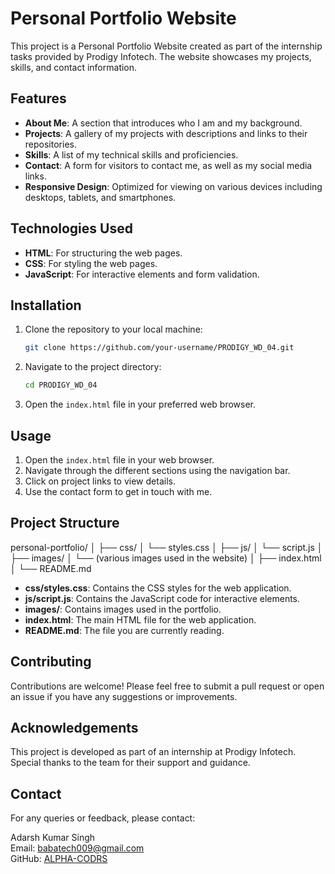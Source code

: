 # Personal Portfolio Website

This project is a Personal Portfolio Website created as part of the internship tasks provided by Prodigy Infotech. The website showcases my projects, skills, and contact information.

## Features

- **About Me**: A section that introduces who I am and my background.
- **Projects**: A gallery of my projects with descriptions and links to their repositories.
- **Skills**: A list of my technical skills and proficiencies.
- **Contact**: A form for visitors to contact me, as well as my social media links.
- **Responsive Design**: Optimized for viewing on various devices including desktops, tablets, and smartphones.

## Technologies Used

- **HTML**: For structuring the web pages.
- **CSS**: For styling the web pages.
- **JavaScript**: For interactive elements and form validation.

## Installation

1. Clone the repository to your local machine:

    ```bash
    git clone https://github.com/your-username/PRODIGY_WD_04.git
    ```

2. Navigate to the project directory:

    ```bash
    cd PRODIGY_WD_04
    ```

3. Open the `index.html` file in your preferred web browser.

## Usage

1. Open the `index.html` file in your web browser.
2. Navigate through the different sections using the navigation bar.
3. Click on project links to view details.
4. Use the contact form to get in touch with me.

## Project Structure

personal-portfolio/
│
├── css/
│ └── styles.css
│
├── js/
│ └── script.js
│
├── images/
│ └── (various images used in the website)
│
├── index.html
│
└── README.md


- **css/styles.css**: Contains the CSS styles for the web application.
- **js/script.js**: Contains the JavaScript code for interactive elements.
- **images/**: Contains images used in the portfolio.
- **index.html**: The main HTML file for the web application.
- **README.md**: The file you are currently reading.

## Contributing

Contributions are welcome! Please feel free to submit a pull request or open an issue if you have any suggestions or improvements.


## Acknowledgements

This project is developed as part of an internship at Prodigy Infotech. Special thanks to the team for their support and guidance.

## Contact

For any queries or feedback, please contact:

Adarsh Kumar Singh  
Email: [babatech009@gmail.com](mailto:babatech009@gmail.com.com)  
GitHub: [ALPHA-CODRS](https://github.com/ALPHA-CODRS)
